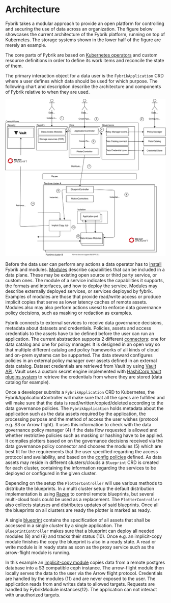 # Architecture

Fybrik takes a modular approach to provide an open platform for controlling
and securing the use of data across an organization. The figure below showcases the
current architecture of the Fybrik platform, running on top of Kubernetes. 
The storage systems shown in the lower half of the figure are merely an example.

The core parts of Fybrik are based on [Kubernetes operators](https://www.openshift.com/learn/topics/operators) and custom resource definitions in order to define its work items and reconcile the state of them.

The primary interaction object for a data user is the `FybrikApplication` CRD where a user defines which data should be used for which purpose. The following chart and description describe the architecture and components of Fybrik relative to when they are used.

![Architecture](../static/workflow_multicluster.svg)

Before the data user can perform any actions a data operator has to [install](../get-started/quickstart.md) Fybrik and modules. 
[Modules](./modules.md) describe capabilities that can be included in a data plane.  These may be existing open source or third party service, or custom ones.  The module of a service indicates the capabilities it supports, the formats and interfaces, and how to deploy the service.  Modules may describe externally deployed services, or services deployed by fybrik.  Examples of modules are those that provide read/write access or produce implicit copies that serve as lower latency caches of remote assets. Modules also may also perform actions usesd to enforce data governance policy decisions, such as masking or redaction as examples.

Fybrik connects to external services to receive data governance decisions, metadata about datasets and credentials. Policies, assets and access credentials to the assets have to be defined before the user can run an application. The current abstraction supports 2 different [connectors](./connectors.md): one for data catalog and one for policy manager. It is designed in an open way so that multiple different catalog and policy frameworks of all kinds of cloud and on-prem systems can be supported. The data steward configures policies in an external policy manager over assets defined in an external data catalog. Dataset credentials are retrieved from Vault by using [Vault API](https://www.vaultproject.io/api). Vault uses a custom secret engine implemented with [HashiCorp Vault plugins system](./vault_plugins.md) to retrieve the credentials from where they are stored (data catalog for example).

Once a developer submits a `FybrikApplication` CRD to Kubernetes, the FybrikApplicationController will make sure that all the specs are fulfilled and will make sure that the data is read/written/copied/deleted according to the data governance policies. The `FybrikApplication` holds metadata about the application such as the data assets required by the application, the processing purpose and the method of access the user wishes (protocol e.g. S3 or Arrow flight). 
It uses this information to check with the data governance policy manager (4) if the data flow requested is allowed
and whether restrictive policies such as masking or hashing have to be applied. It compiles plotters based on on the governance decisions received via the data governance policy connector and chooses the modules (5) which are best fit for the requirements that the user specified regarding the access protocol and availability, and based on the [config policies](./config-policies.md) defined.
As data assets may reside in different clusters/clouds a `Blueprint` CRD is created for each cluster, containing the information regarding the services to be deployed or configured in the given cluster.

Depending on the setup the `PlotterController` will use various methods to distribute the blueprints. In a multi cluster setup the default distribution implementation is using [Razee](http://razee.io) to control remote blueprints, but several multi-cloud tools
could be used as a replacement. The `PlotterController` also collects statuses and distributes
updates of said blueprints. Once all the blueprints on all clusters are ready the plotter is marked as ready.

A single [blueprint](../reference/crds.md#blueprint) contains the specification of all assets that shall be accessed in a single cluster by a single application.
The `BlueprintController` makes sure that a blueprint can deploy all needed modules (8) and (9) and tracks their status (10). Once e.g. an implicit-copy module finishes the copy the blueprint is also in a ready state.
A read or write module is in ready state as soon as the proxy service such as the arrow-flight module is running. 

In this example an [implicit-copy module](../reference/ddc.md) copies data from a remote postgres database into a S3 compatible ceph instance.
The arrow-flight module then locally serves the data to the user via the Arrow flight protocol. Credentials are handled by the modules (11) and are never exposed to the user. The application reads from and writes data to allowed targets. 
Requests are handled by FybrikModule instances(12). The application can not interact with unauthorized targets.
